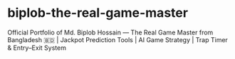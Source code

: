 # biplob-the-real-game-master
Official Portfolio of Md. Biplob Hossain — The Real Game Master from Bangladesh 🇧🇩 | Jackpot Prediction Tools | AI Game Strategy | Trap Timer &amp; Entry–Exit System
